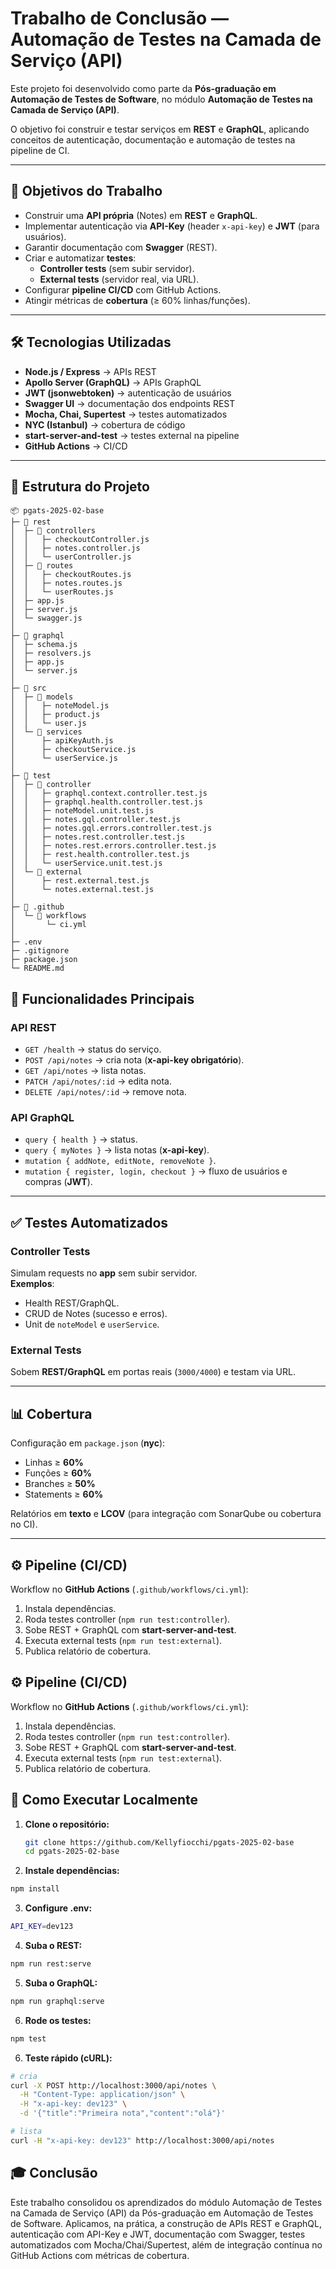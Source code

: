 # Trabalho de Conclusão — Automação de Testes na Camada de Serviço (API)

Este projeto foi desenvolvido como parte da **Pós-graduação em Automação de Testes de Software**, no módulo **Automação de Testes na Camada de Serviço (API)**.

O objetivo foi construir e testar serviços em **REST** e **GraphQL**, aplicando conceitos de autenticação, documentação e automação de testes na pipeline de CI.

---

## 📌 Objetivos do Trabalho

- Construir uma **API própria** (Notes) em **REST** e **GraphQL**.
- Implementar autenticação via **API-Key** (header `x-api-key`) e **JWT** (para usuários).
- Garantir documentação com **Swagger** (REST).
- Criar e automatizar **testes**:
  - **Controller tests** (sem subir servidor).
  - **External tests** (servidor real, via URL).
- Configurar **pipeline CI/CD** com GitHub Actions.
- Atingir métricas de **cobertura** (≥ 60% linhas/funções).

---

## 🛠️ Tecnologias Utilizadas

- **Node.js / Express** → APIs REST
- **Apollo Server (GraphQL)** → APIs GraphQL
- **JWT (jsonwebtoken)** → autenticação de usuários
- **Swagger UI** → documentação dos endpoints REST
- **Mocha, Chai, Supertest** → testes automatizados
- **NYC (Istanbul)** → cobertura de código
- **start-server-and-test** → testes external na pipeline
- **GitHub Actions** → CI/CD

---

## 📂 Estrutura do Projeto

```text
📦 pgats-2025-02-base
├─ 📂 rest
│  ├─ 📂 controllers
│  │   ├─ checkoutController.js
│  │   ├─ notes.controller.js
│  │   └─ userController.js
│  ├─ 📂 routes
│  │   ├─ checkoutRoutes.js
│  │   ├─ notes.routes.js
│  │   └─ userRoutes.js
│  ├─ app.js
│  ├─ server.js
│  └─ swagger.js
│
├─ 📂 graphql
│  ├─ schema.js
│  ├─ resolvers.js
│  ├─ app.js
│  └─ server.js
│
├─ 📂 src
│  ├─ 📂 models
│  │   ├─ noteModel.js
│  │   ├─ product.js
│  │   └─ user.js
│  └─ 📂 services
│      ├─ apiKeyAuth.js
│      ├─ checkoutService.js
│      └─ userService.js
│
├─ 📂 test
│  ├─ 📂 controller
│  │   ├─ graphql.context.controller.test.js
│  │   ├─ graphql.health.controller.test.js
│  │   ├─ noteModel.unit.test.js
│  │   ├─ notes.gql.controller.test.js
│  │   ├─ notes.gql.errors.controller.test.js
│  │   ├─ notes.rest.controller.test.js
│  │   ├─ notes.rest.errors.controller.test.js
│  │   ├─ rest.health.controller.test.js
│  │   └─ userService.unit.test.js
│  └─ 📂 external
│      ├─ rest.external.test.js
│      └─ notes.external.test.js
│
├─ 📂 .github
│  └─ 📂 workflows
│       └─ ci.yml
│
├─ .env
├─ .gitignore
├─ package.json
└─ README.md
```

## 🔑 Funcionalidades Principais

### API REST

- `GET /health` → status do serviço.
- `POST /api/notes` → cria nota (**x-api-key obrigatório**).
- `GET /api/notes` → lista notas.
- `PATCH /api/notes/:id` → edita nota.
- `DELETE /api/notes/:id` → remove nota.

### API GraphQL

- `query { health }` → status.
- `query { myNotes }` → lista notas (**x-api-key**).
- `mutation { addNote, editNote, removeNote }`.
- `mutation { register, login, checkout }` → fluxo de usuários e compras (**JWT**).

---

## ✅ Testes Automatizados

### Controller Tests

Simulam requests no **app** sem subir servidor.  
**Exemplos**:

- Health REST/GraphQL.
- CRUD de Notes (sucesso e erros).
- Unit de `noteModel` e `userService`.

### External Tests

Sobem **REST/GraphQL** em portas reais (`3000/4000`) e testam via URL.

---

## 📊 Cobertura

Configuração em `package.json` (**nyc**):

- Linhas ≥ **60%**
- Funções ≥ **60%**
- Branches ≥ **50%**
- Statements ≥ **60%**

Relatórios em **texto** e **LCOV** (para integração com SonarQube ou cobertura no CI).

---

## ⚙️ Pipeline (CI/CD)

Workflow no **GitHub Actions** (`.github/workflows/ci.yml`):

1. Instala dependências.
2. Roda testes controller (`npm run test:controller`).
3. Sobe REST + GraphQL com **start-server-and-test**.
4. Executa external tests (`npm run test:external`).
5. Publica relatório de cobertura.

## ⚙️ Pipeline (CI/CD)

Workflow no **GitHub Actions** (`.github/workflows/ci.yml`):

1. Instala dependências.
2. Roda testes controller (`npm run test:controller`).
3. Sobe REST + GraphQL com **start-server-and-test**.
4. Executa external tests (`npm run test:external`).
5. Publica relatório de cobertura.

## 🚀 Como Executar Localmente

1. **Clone o repositório:**
   ```bash
   git clone https://github.com/Kellyfiocchi/pgats-2025-02-base
   cd pgats-2025-02-base
   ```
2. **Instale dependências:**

```bash
npm install
```

3. **Configure .env:**

```bash
API_KEY=dev123
```

4. **Suba o REST:**

```bash
npm run rest:serve
```

5. **Suba o GraphQL:**

```bash
npm run graphql:serve
```

6. **Rode os testes:**

```bash
npm test
```

6. **Teste rápido (cURL):**

```bash
# cria
curl -X POST http://localhost:3000/api/notes \
  -H "Content-Type: application/json" \
  -H "x-api-key: dev123" \
  -d '{"title":"Primeira nota","content":"olá"}'

# lista
curl -H "x-api-key: dev123" http://localhost:3000/api/notes
```

## 🎓 Conclusão

Este trabalho consolidou os aprendizados do módulo Automação de Testes na Camada de Serviço (API) da Pós-graduação em Automação de Testes de Software.
Aplicamos, na prática, a construção de APIs REST e GraphQL, autenticação com API-Key e JWT, documentação com Swagger, testes automatizados com Mocha/Chai/Supertest, além de integração contínua no GitHub Actions com métricas de cobertura.

